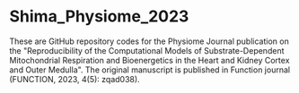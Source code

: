 # Shima_Physiome_2023
These are GitHub repository codes for the Physiome Journal publication on the "Reproducibility of the Computational Models of Substrate-Dependent Mitochondrial Respiration and Bioenergetics in the Heart and Kidney Cortex and Outer Medulla". The original manuscript is published in Function journal (FUNCTION, 2023, 4(5): zqad038).
